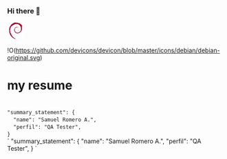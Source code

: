 ### Hi there 👋
<a href="https://linkedin.com" target="_blank">
<img src="https://github.com/devicons/devicon/blob/master/icons/debian/debian-original.svg" height="40">
</a>
<br>

!O(https://github.com/devicons/devicon/blob/master/icons/debian/debian-original.svg)
# my resume <br>
<code>
"summary_statement": {
  "name": "Samuel Romero A.",
  "perfil": "QA Tester",
}
</code>
`
"summary_statement": {
  "name": "Samuel Romero A.",
  "perfil": "QA Tester",
}
`



<!--
**romerotitosamuel/romerotitosamuel** is a ✨ _special_ ✨ repository because its `README.md` (this file) appears on your GitHub profile.

Here are some ideas to get you started:

- 🔭 I’m currently working on ...
- 🌱 I’m currently learning ...
- 👯 I’m looking to collaborate on ...
- 🤔 I’m looking for help with ...
- 💬 Ask me about ...
- 📫 How to reach me: ...
- 😄 Pronouns: ...
- ⚡ Fun fact: ...
-->
